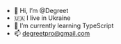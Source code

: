 - 👋 Hi, I’m @Degreet
- 🇺🇦 I live in Ukraine
- 🌱 I’m currently learning TypeScript
- 📫 degreetpro@gmail.com
